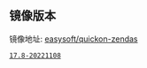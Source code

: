 ## 镜像版本

镜像地址: [easysoft/quickon-zendas](https://hub.docker.com/repository/docker/easysoft/quickon-zendas)


[`17.8-20221108`](https://www.zentao.net/dynamic/zentaopms17.8-81798.html)
